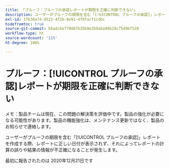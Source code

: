 ```yaml
---
title: 「プルーフ：プルーフの承認レポートが期限を正確に判断できない」
description: ユーザーがプルーフの期限を含む「[!UICONTROL プルーフの承認]」レポートを作成する際、レポートに正しい日付が表示されず、それによってレポートの計算の誤りや結果の情報が不正確になることが発生します。
exl-id: 1f636a74-9522-4f2b-8e91-4f0facf1cdbc
hidefromtoc: true
source-git-commit: b6adcbe778d87635b9e3b9aba96b19c75d9bf528
workflow-type: ht
source-wordcount: '115'
ht-degree: 100%

---
```


# プルーフ：[!UICONTROL プルーフの承認]レポートが期限を正確に判断できない

<!--Converted to story-->

メモ：製品チームは現在、この問題の解決策を評価中です。製品の強化が必要になる可能性があります。製品の機能強化は、メンテナンス更新ではなく、製品のお知らせで連絡します。

ユーザーがプルーフの期限を含む「[!UICONTROL プルーフの承認]」レポートを作成する際、レポートに正しい日付が表示されず、それによってレポートの計算の誤りや結果の情報が不正確になることが発生します。

最初に報告されたのは 2020年12月21日です
